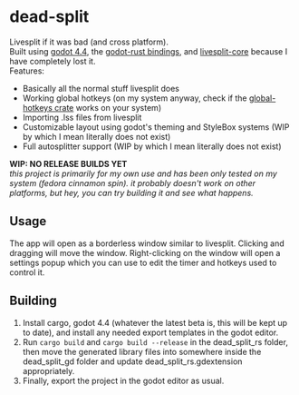 # dead-split
 Livesplit if it was bad (and cross platform).  
 Built using [godot 4.4](https://godotengine.org/), the [godot-rust bindings](https://godot-rust.github.io/), and [livesplit-core](https://crates.io/crates/livesplit-core) because I have completely lost it.  
 Features:
 - Basically all the normal stuff livesplit does
 - Working global hotkeys (on my system anyway, check if the [global-hotkeys crate](https://crates.io/crates/global-hotkey) works on your system)
 - Importing .lss files from livesplit
 - Customizable layout using godot's theming and StyleBox systems (WIP by which I mean literally does not exist)
 - Full autosplitter support (WIP by which I mean literally does not exist)
 
**WIP: NO RELEASE BUILDS YET**  
*this project is primarily for my own use and has been only tested on my system (fedora cinnamon spin). it probably doesn't work on other platforms, but hey, you can try building it and see what happens.*

## Usage
 The app will open as a borderless window similar to livesplit. Clicking and dragging will move the window.
 Right-clicking on the window will open a settings popup which you can use to edit the timer and hotkeys used to control it.

## Building
 1. Install cargo, godot 4.4 (whatever the latest beta is, this will be kept up to date), and install any needed export templates in the godot editor.
 2. Run `cargo build` and `cargo build --release` in the dead_split_rs folder, then move the generated library files into somewhere inside the dead_split_gd folder and update dead_split_rs.gdextension appropriately.
 3. Finally, export the project in the godot editor as usual.
